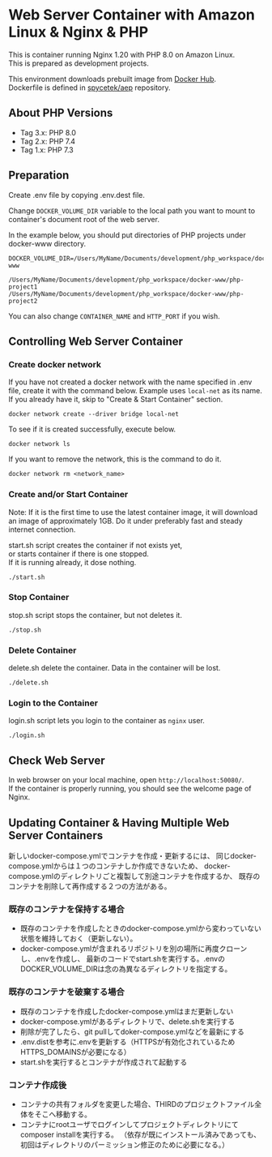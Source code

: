 # Web Server Container with Amazon Linux & Nginx & PHP
This is container running Nginx 1.20 with PHP 8.0 on Amazon Linux.  
This is prepared as development projects.

This environment downloads prebuilt image from [Docker Hub](https://cloud.docker.com/u/spycetek/repository/docker/spycetek/aep).  
Dockerfile is defined in [spycetek/aep](https://bitbucket.org/spycetek/aep) repository.

## About PHP Versions
* Tag 3.x: PHP 8.0
* Tag 2.x: PHP 7.4
* Tag 1.x: PHP 7.3

## Preparation
Create .env file by copying .env.dest file.

Change `DOCKER_VOLUME_DIR` variable to the local path you want to mount to container's document root of the web server.

In the example below, you should put directories of PHP projects under docker-www directory.
```
DOCKER_VOLUME_DIR=/Users/MyName/Documents/development/php_workspace/docker-www
```

```
/Users/MyName/Documents/development/php_workspace/docker-www/php-project1
/Users/MyName/Documents/development/php_workspace/docker-www/php-project2
```

You can also change `CONTAINER_NAME` and `HTTP_PORT` if you wish.


## Controlling Web Server Container
### Create docker network
If you have not created a docker network with the name specified in .env file,
create it with the command below. Example uses `local-net` as its name.  
If you already have it, skip to "Create & Start Container" section.

```
docker network create --driver bridge local-net
```

To see if it is created successfully, execute below.
```
docker network ls
```

If you want to remove the network, this is the command to do it.
```
docker network rm <network_name>
```

### Create and/or Start Container
Note: If it is the first time to use the latest container image, it will download an image of approximately 1GB. Do it under preferably fast and steady internet connection.

start.sh script creates the container if not exists yet,  
or starts container if there is one stopped.  
If it is running already, it dose nothing.
```
./start.sh
```

### Stop Container
stop.sh script stops the container, but not deletes it.
```
./stop.sh
```

### Delete Container
delete.sh delete the container. Data in the container will be lost.
```
./delete.sh
```

### Login to the Container
login.sh script lets you login to the container as `nginx` user.
```
./login.sh
```


## Check Web Server
In web browser on your local machine, open `http://localhost:50080/`.  
If the container is properly running, you should see the welcome page of Nginx.


## Updating Container & Having Multiple Web Server Containers
新しいdocker-compose.ymlでコンテナを作成・更新するには、
同じdocker-compose.ymlからは１つのコンテナしか作成できないため、
docker-compose.ymlのディレクトリごと複製して別途コンテナを作成するか、
既存のコンテナを削除して再作成する２つの方法がある。

### 既存のコンテナを保持する場合
* 既存のコンテナを作成したときのdocker-compose.ymlから変わっていない状態を維持しておく（更新しない）。
* docker-compose.ymlが含まれるリポジトリを別の場所に再度クローンし、.envを作成し、
  最新のコードでstart.shを実行する。.envのDOCKER_VOLUME_DIRは念の為異なるディレクトリを指定する。

### 既存のコンテナを破棄する場合
* 既存のコンテナを作成したdocker-compose.ymlはまだ更新しない
* docker-compose.ymlがあるディレクトリで、delete.shを実行する
* 削除が完了したら、git pullしてdoker-compose.ymlなどを最新にする
* .env.distを参考に.envを更新する（HTTPSが有効化されているためHTTPS_DOMAINSが必要になる）
* start.shを実行するとコンテナが作成されて起動する

### コンテナ作成後
* コンテナの共有フォルダを変更した場合、THIRDのプロジェクトファイル全体をそこへ移動する。
* コンテナにrootユーザでログインしてプロジェクトディレクトリにてcomposer installを実行する。
  （依存が既にインストール済みであっても、初回はディレクトリのパーミッション修正のために必要になる。）
